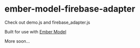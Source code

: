 # ember-model-firebase-adapter

Check out demo.js and firebase_adapter.js

Built for use with [Ember Model](https://github.com/ebryn/ember-model)

More soon...
